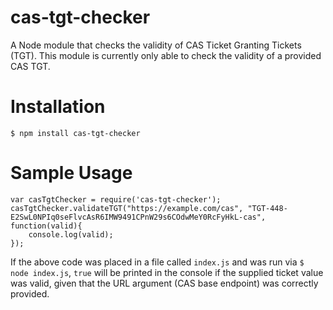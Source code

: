 # cas-tgt-checker
A Node module that checks the validity of CAS Ticket Granting Tickets (TGT).
This module is currently only able to check the validity of a provided CAS TGT.

# Installation
`$ npm install cas-tgt-checker`

# Sample Usage
```
var casTgtChecker = require('cas-tgt-checker');
casTgtChecker.validateTGT("https://example.com/cas", "TGT-448-E2SwL0NPIq0seFlvcAsR6IMW9491CPnW29s6COdwMeY0RcFyHkL-cas",
function(valid){
	console.log(valid);
});
```

If the above code was placed in a file called `index.js` and was run via `$ node index.js`, `true` will be printed in the console if the supplied ticket value was valid, given that the URL argument (CAS base endpoint) was correctly provided.
